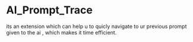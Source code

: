 # AI_Prompt_Trace
its an extension which can help u to quicly navigate to ur previous prompt given to the ai , which makes it time efficient.
